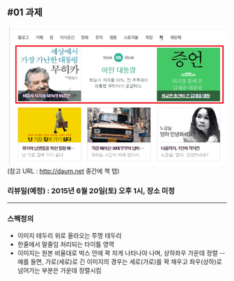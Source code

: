 
## #01 과제
![이미지](images/project01.gif)
(참고 URL : http://daum.net 중간에 책 탭)

### **리뷰일(예정) : 2015년 6월 20일(토) 오후 1시, 장소 미정**

***

### 스펙정의
- 이미지 테두리 위로 올라오는 투명 테두리
- 한줄에서 말줄임 처리되는 타이틀 영역
- 이미지는 원본 비율대로 박스 안에 꽉 차게 나타나야 나며, 상하좌우 가운데 정렬
-- 예를 들면, 가로(세로)로 긴 이미지의 경우는 세로(가로)를 꽉 채우고 좌우(상하)로 넘어가는 부분은 가운데 정렬시킴